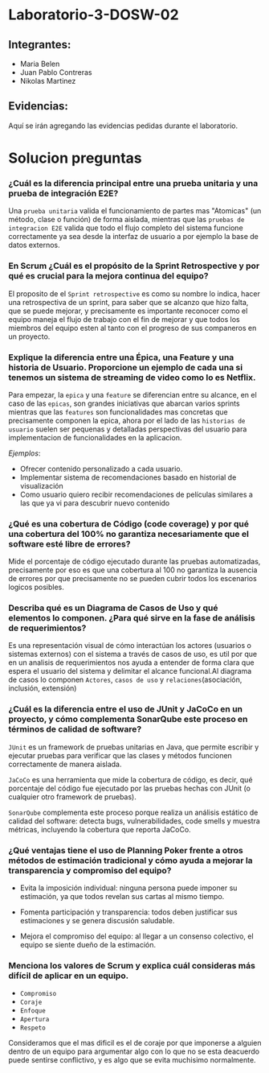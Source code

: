 # Laboratorio-3-DOSW-02

## Integrantes:
- Maria Belen
- Juan Pablo Contreras
- Nikolas Martinez

## Evidencias:
Aquí se irán agregando las evidencias pedidas durante el laboratorio.

# Solucion preguntas

### ¿Cuál es la diferencia principal entre una prueba unitaria y una prueba de integración E2E?
Una `prueba unitaria` valida el funcionamiento de partes mas "Atomicas" (un método, clase o función) de forma aislada, mientras 
que las `pruebas de integracion E2E` valida que todo el flujo completo del sistema funcione correctamente ya sea desde la interfaz de usuario
a por ejemplo la base de datos externos.

### En Scrum ¿Cuál es el propósito de la Sprint Retrospective y por qué es crucial para la mejora continua del equipo?
El proposito de el `Sprint retrospective` es como su nombre lo indica, hacer una retrospectiva de un sprint, para saber que se alcanzo que hizo falta, que se puede
mejorar, y precisamente es importante reconocer como el equipo maneja el flujo de trabajo con el fin de mejorar y que todos los miembros del equipo esten al tanto con el 
progreso de sus companeros en un proyecto.

### Explique la diferencia entre una Épica, una Feature y una historia de Usuario. Proporcione un ejemplo de cada una si tenemos un sistema de streaming de video como lo es Netflix.
Para empezar, la `epica` y una `feature` se diferencian entre su alcance, en el caso de las `epicas`, son grandes iniciativas que abarcan varios sprints mientras que las 
`features` son funcionalidades mas concretas que precisamente componen la epica, ahora por el lado de las `historias de usuario` suelen ser pequenas
y detalladas perspectivas del usuario para implementacion de funcionalidades en la aplicacion.

*Ejemplos*:

- Ofrecer contenido personalizado a cada usuario.
- Implementar sistema de recomendaciones basado en historial de visualización
- Como usuario quiero recibir recomendaciones de películas similares a las que ya vi para descubrir nuevo contenido

### ¿Qué es una cobertura de Código (code coverage) y por qué una cobertura del 100% no garantiza necesariamente que el software esté libre de errores?
Mide el porcentaje de código ejecutado durante las pruebas automatizadas, precisamente por eso es que una cobertura al 100 no
garantiza la ausencia de errores por que precisamente no se pueden cubrir todos los escenarios logicos posibles.

### Describa qué es un Diagrama de Casos de Uso y qué elementos lo componen. ¿Para qué sirve en la fase de análisis de requerimientos?
Es una representación visual de cómo interactúan los actores (usuarios o sistemas externos) con el sistema a través de casos de uso, es util por que 
en un analisis de requerimientos nos ayuda a entender de forma clara que espera el usuario del sistema y delimitar el alcance funcional.Al diagrama de casos
lo componen `Actores`, `casos de uso` y `relaciones`(asociación, inclusión, extensión)

### ¿Cuál es la diferencia entre el uso de JUnit y JaCoCo en un proyecto, y cómo complementa SonarQube este proceso en términos de calidad de software?
`JUnit` es un framework de pruebas unitarias en Java, que permite escribir y ejecutar pruebas para verificar que las clases y métodos funcionen correctamente de manera aislada.

`JaCoCo` es una herramienta que mide la cobertura de código, es decir, qué porcentaje del código fue ejecutado por las pruebas hechas con JUnit (o cualquier otro framework de pruebas).

`SonarQube` complementa este proceso porque realiza un análisis estático de calidad del software: detecta bugs, vulnerabilidades, code smells y muestra métricas, incluyendo la cobertura que reporta JaCoCo.

### ¿Qué ventajas tiene el uso de Planning Poker frente a otros métodos de estimación tradicional y cómo ayuda a mejorar la transparencia y compromiso del equipo?

- Evita la imposición individual: ninguna persona puede imponer su estimación, ya que todos revelan sus cartas al mismo tiempo.

- Fomenta participación y transparencia: todos deben justificar sus estimaciones y se genera discusión saludable.

- Mejora el compromiso del equipo: al llegar a un consenso colectivo, el equipo se siente dueño de la estimación.

### Menciona los valores de Scrum y explica cuál consideras más difícil de aplicar en un equipo.
- `Compromiso`
- `Coraje`
- `Enfoque`
- `Apertura`
- `Respeto`

Consideramos que el mas dificil es el de coraje por que imponerse a alguien dentro de un equipo para argumentar algo 
con lo que no se esta deacuerdo puede sentirse conflictivo, y es algo que se evita muchisimo normalmente.
